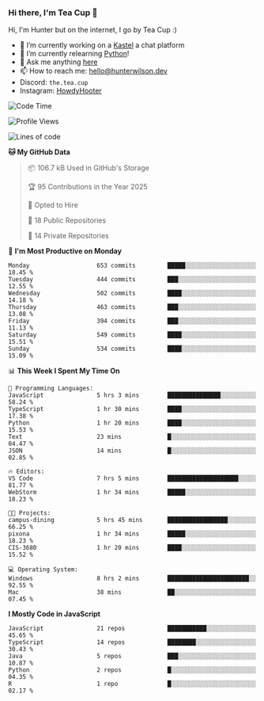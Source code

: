 ### Hi there, I'm Tea Cup 👋 

Hi, I'm Hunter but on the internet, I go by Tea Cup :)

- 🔭 I’m currently working on a [Kastel](https://github.com/KastelApp) a chat platform
- 🌱 I’m currently relearning [Python](https://github.com/TheTeaCup/CIS-3680)!
- 💬 Ask me anything [here](https://github.com/TheTeaCup/TheTeaCup/issues)
- 📫 How to reach me: [hello@hunterwilson.dev](mailto:hello@hunterwilson.dev)
- Discord: `the.tea.cup`
- Instagram: [HowdyHooter](https://instagram.com/HowdyHooter)

<!--START_SECTION:waka-->
![Code Time](http://img.shields.io/badge/Code%20Time-606%20hrs%2038%20mins-blue)

![Profile Views](http://img.shields.io/badge/Profile%20Views-0-blue)

![Lines of code](https://img.shields.io/badge/From%20Hello%20World%20I%27ve%20Written-1.4%20million%20lines%20of%20code-blue)

**🐱 My GitHub Data** 

> 📦 106.7 kB Used in GitHub's Storage 
 > 
> 🏆 95 Contributions in the Year 2025
 > 
> 💼 Opted to Hire
 > 
> 📜 18 Public Repositories 
 > 
> 🔑 14 Private Repositories 
 > 
📅 **I'm Most Productive on Monday** 

```text
Monday                   653 commits         █████░░░░░░░░░░░░░░░░░░░░   18.45 % 
Tuesday                  444 commits         ███░░░░░░░░░░░░░░░░░░░░░░   12.55 % 
Wednesday                502 commits         ████░░░░░░░░░░░░░░░░░░░░░   14.18 % 
Thursday                 463 commits         ███░░░░░░░░░░░░░░░░░░░░░░   13.08 % 
Friday                   394 commits         ███░░░░░░░░░░░░░░░░░░░░░░   11.13 % 
Saturday                 549 commits         ████░░░░░░░░░░░░░░░░░░░░░   15.51 % 
Sunday                   534 commits         ████░░░░░░░░░░░░░░░░░░░░░   15.09 % 
```


📊 **This Week I Spent My Time On** 

```text
💬 Programming Languages: 
JavaScript               5 hrs 3 mins        ███████████████░░░░░░░░░░   58.24 % 
TypeScript               1 hr 30 mins        ████░░░░░░░░░░░░░░░░░░░░░   17.38 % 
Python                   1 hr 20 mins        ████░░░░░░░░░░░░░░░░░░░░░   15.53 % 
Text                     23 mins             █░░░░░░░░░░░░░░░░░░░░░░░░   04.47 % 
JSON                     14 mins             █░░░░░░░░░░░░░░░░░░░░░░░░   02.85 % 

🔥 Editors: 
VS Code                  7 hrs 5 mins        ████████████████████░░░░░   81.77 % 
WebStorm                 1 hr 34 mins        █████░░░░░░░░░░░░░░░░░░░░   18.23 % 

🐱‍💻 Projects: 
campus-dining            5 hrs 45 mins       █████████████████░░░░░░░░   66.25 % 
pixona                   1 hr 34 mins        █████░░░░░░░░░░░░░░░░░░░░   18.23 % 
CIS-3680                 1 hr 20 mins        ████░░░░░░░░░░░░░░░░░░░░░   15.52 % 

💻 Operating System: 
Windows                  8 hrs 2 mins        ███████████████████████░░   92.55 % 
Mac                      38 mins             ██░░░░░░░░░░░░░░░░░░░░░░░   07.45 % 
```

**I Mostly Code in JavaScript** 

```text
JavaScript               21 repos            ███████████░░░░░░░░░░░░░░   45.65 % 
TypeScript               14 repos            ████████░░░░░░░░░░░░░░░░░   30.43 % 
Java                     5 repos             ███░░░░░░░░░░░░░░░░░░░░░░   10.87 % 
Python                   2 repos             █░░░░░░░░░░░░░░░░░░░░░░░░   04.35 % 
R                        1 repo              █░░░░░░░░░░░░░░░░░░░░░░░░   02.17 % 
```




<!--END_SECTION:waka-->
